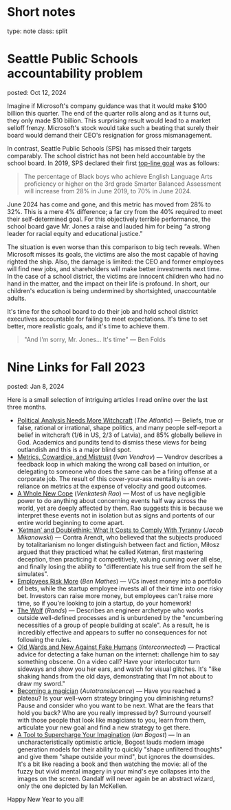 Short notes
===
type: note
class: split


Seattle Public Schools accountability problem
===
posted: Oct 12, 2024

Imagine if Microsoft's company guidance was that it would make $100 billion this quarter. The end of the quarter rolls along and as it turns out, they only made $10 billion. This surprising result would lead to a market selloff frenzy. Microsoft's stock would take such a beating that surely their board would demand their CEO's resignation for gross mismanagement.

In contrast, Seattle Public Schools (SPS) has missed their targets comparably. The school district has not been held accountable by the school board. In 2019, SPS declared their first [top-line goal](https://www.seattleschools.org/about/school-board/student-outcomes-focused-governance/) was as follows:

> The percentage of Black boys who achieve English Language Arts proficiency or higher on the 3rd grade Smarter Balanced Assessment will increase from 28% in June 2019, to 70% in June 2024.

June 2024 has come and gone, and this metric has moved from 28% to 32%. This is a mere 4% difference; a far cry from the 40% required to meet their self-determined goal. For this objectively terrible performance, the school board gave Mr. Jones a raise and lauded him for being “a strong leader for racial equity and educational justice.”

The situation is even worse than this comparison to big tech reveals. When Microsoft misses its goals, the victims are also the most capable of having righted the ship. Also, the damage is limited: the CEO and former employees will find new jobs, and shareholders will make better investments next time. In the case of a school district, the victims are innocent children who had no hand in the matter, and the impact on their life is profound. In short, our children's education is being undermined by shortsighted, unaccountable adults.

It's time for the school board to do their job and hold school district executives accountable for failing to meet expectations. It's time to set better, more realistic goals, and it's time to achieve them.

> "And I'm sorry, Mr. Jones... It's time" — Ben Folds


Nine Links for Fall 2023
===
posted: Jan 8, 2024

Here is a small selection of intriguing articles I read online over the last three months.

- [Political Analysis Needs More Witchcraft](https://www.theatlantic.com/international/archive/2023/10/magic-sorcery-politics/675836/) (*The Atlantic*) — Beliefs, true or false, rational or irrational, shape politics, and many people self-report a belief in witchcraft (1/6 in US, 2/3 of Latvia), and 85% globally believe in God. Academics and pundits tend to dismiss these views for being outlandish and this is a major blind spot.
- [Metrics, Cowardice, and Mistrust](https://nothinghuman.substack.com/p/metrics-cowardice-and-mistrust) (*Ivan Vendrov*) — Vendrov describes a feedback loop in which making the wrong call based on intuition, or delegating to someone who does the same can be a firing offense at a corporate job. The result of this cover-your-ass mentality is an over-reliance on metrics at the expense of velocity and good outcomes.
- [A Whole New Cope](https://studio.ribbonfarm.com/p/a-whole-new-cope) (*Venkatesh Rao*) — Most of us have negligible power to do anything about concerning events half way across the world, yet are deeply affected by them. Rao suggests this is because we interpret these events not in isolation but as signs and portents of our entire world beginning to come apart.
- [‘Ketman’ and Doublethink: What It Costs to Comply With Tyranny](https://aeon.co/ideas/ketman-and-doublethink-what-it-costs-to-comply-with-tyranny) (*Jacob Mikanowski*) — Contra Arendt, who believed that the subjects produced by totalitarianism no longer distinguish between fact and fiction, Miłosz argued that they practiced what he called Ketman, first mastering deception, then practicing it competitively, valuing cunning over all else, and finally losing the ability to "differentiate his true self from the self he simulates".
- [Employees Risk More](https://medium.com/@ben_mathes/employees-risk-more-8b757f6bbf0a) (*Ben Mathes*) — VCs invest money into a portfolio of bets, while the startup employee invests all of their time into one risky bet. Investors can raise more money, but employees can't raise more time, so if you're looking to join a startup, do your homework!
- [The Wolf](https://randsinrepose.com/archives/the-wolf/) (*Rands*) — Describes an engineer archetype who works outside well-defined processes and is unburdened by the "encumbering necessities of a group of people building at scale". As a result, he is incredibly effective and appears to suffer no consequences for not following the rules.
- [Old Wards and New Against Fake Humans](https://interconnected.org/home/2023/09/22/wards) (*Interconnected*) — Practical advice for detecting a fake human on the internet: challenge him to say something obscene. On a video call? Have your interlocutor turn sideways and show you her ears, and watch for visual glitches. It's "like shaking hands from the old days, demonstrating that I’m not about to draw my sword."
- [Becoming a magician](https://autotranslucence.com/2018/03/30/becoming-a-magician/) (*Autotranslucence*) — Have you reached a plateau? Is your well-worn strategy bringing you diminishing returns? Pause and consider who you want to be next. What are the fears that hold you back? Who are you really impressed by? Surround yourself with those people that look like magicians to you, learn from them, articulate your new goal and find a new strategy to get there.
- [A Tool to Supercharge Your Imagination](https://www.theatlantic.com/technology/archive/2023/10/ai-image-generation-human-creativity-imagination/675840/) (*Ian Bogost*) — In an uncharacteristically optimistic article, Bogost lauds modern image generation models for their ability to quickly "shape unfiltered thoughts" and give them "shape outside your mind", but ignores the downsides. It's a bit like reading a book and then watching the movie: all of the fuzzy but vivid mental imagery in your mind's eye collapses into the images on the screen. Gandalf will never again be an abstract wizard, only the one depicted by Ian McKellen.

Happy New Year to you all!